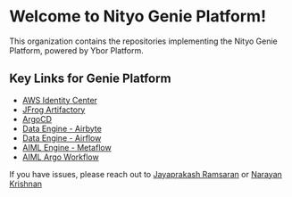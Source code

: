 # Welcome to Nityo Genie Platform!
This organization contains the repositories implementing the Nityo Genie Platform, powered by Ybor Platform.

## Key Links for Genie Platform

 - [AWS Identity Center](https://ybor.awsapps.com/start/#/) 
 - [JFrog Artifactory](https://p6m.jfrog.io/ui/login/)
 - [ArgoCD](https://genie-platforms-argocd.o11n.p6m.run/) 
 - [Data Engine - Airbyte](https://airbyte.eks.us-east-2.aws.dev.genie-platforms.p6m.run/)
 - [Data Engine - Airflow](https://airflow.eks.us-east-2.aws.dev.genie-platforms.p6m.run/)
 - [AIML Engine - Metaflow](https://metaflow.eks.us-east-2.aws.dev.genie-platforms.p6m.run/)
 - [AIML Argo Workflow](https://argo-workflows.eks.us-east-2.aws.dev.genie-platforms.p6m.run/)

If you have issues, please reach out to [Jayaprakash Ramsaran](mailto:jp.ramsaran@nityo.com) or [Narayan Krishnan](mailto:narayan@ybor.ai)
